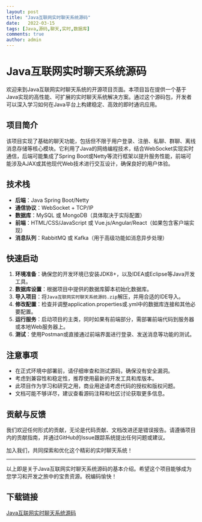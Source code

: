 ```yaml
---
layout: post
title: "Java互联网实时聊天系统源码"
date:   2022-03-15
tags: [Java,源码,聊天,实时,数据库]
comments: true
author: admin
---
```

# Java互联网实时聊天系统源码

欢迎来到Java互联网实时聊天系统的开源项目页面。本项目旨在提供一个基于Java实现的高性能、可扩展的实时聊天系统解决方案。通过这个源码包，开发者可以深入学习如何在Java平台上构建稳定、高效的即时通讯应用。

## 项目简介

该项目实现了基础的聊天功能，包括但不限于用户登录、注册、私聊、群聊、离线消息存储等核心模块。它利用了Java的网络编程技术，结合WebSocket实现实时通信，后端可能集成了Spring Boot或Netty等流行框架以提升服务性能，前端可能涉及AJAX或其他现代Web技术进行交互设计，确保良好的用户体验。

## 技术栈

- **后端**：Java Spring Boot/Netty
- **通信协议**：WebSocket + TCP/IP
- **数据库**：MySQL 或 MongoDB（具体取决于实际配置）
- **前端**：HTML/CSS/JavaScript 或 Vue.js/Angular/React（如果包含客户端实现）
- **消息队列**：RabbitMQ 或 Kafka（用于高级功能如消息异步处理）

## 快速启动

1. **环境准备**：确保您的开发环境已安装JDK8+，以及IDEA或Eclipse等Java开发工具。
2. **数据库设置**：根据项目中提供的数据库脚本初始化数据库。
3. **导入项目**：将`Java互联网实时聊天系统源码.zip`解压，并用合适的IDE导入。
4. **修改配置**：检查并调整application.properties或.yml中的数据库连接和其他必要配置。
5. **运行服务**：启动项目的主类，同时如果有前端部分，需部署前端代码到服务器或本地Web服务器上。
6. **测试**：使用Postman或直接通过前端界面进行登录、发送消息等功能的测试。

## 注意事项

- 在正式环境中部署前，请仔细审查和测试源码，确保没有安全漏洞。
- 考虑到兼容性和稳定性，推荐使用最新的开发工具和库版本。
- 此项目作为学习和研究之用，商业用途请考虑代码的授权和版权问题。
- 文档可能不够详尽，建议查看源码注释和社区讨论获取更多信息。

## 贡献与反馈

我们欢迎任何形式的贡献，无论是代码贡献、文档改进还是错误报告。请遵循项目内的贡献指南，并通过GitHub的Issue跟踪系统提出任何问题或建议。

加入我们，共同探索和优化这个精彩的实时聊天系统！

---

以上即是关于Java互联网实时聊天系统源码的基本介绍。希望这个项目能够成为您学习和开发之旅中的宝贵资源。祝编码愉快！

## 下载链接

[Java互联网实时聊天系统源码](https://pan.quark.cn/s/e70fa0ef4a92)